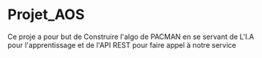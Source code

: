 # Projet_AOS
Ce proje a pour but de Construire l'algo de PACMAN en se servant de L'I.A pour l'apprentissage et de l'API REST pour faire appel à notre service

